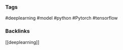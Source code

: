 ### Tags
#deeplearning #model #python  #Pytorch  #tensorflow

### Backlinks
[[deeplearning]]                                                                                                                                                                                                                                                                                         